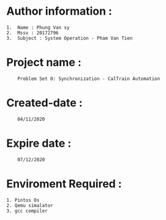 # Author information : 
    1.  Name : Phung Van sy
    2.  Mssv : 20172796
    3.  Subject : System Operation - Pham Van Tien

# Project name :  
        Problem Set 0: Synchronization - CalTrain Automation
# Created-date : 
        04/11/2020 
# Expire date : 
        07/12/2020
# Enviroment Required : 
    1. Pintos Os
    2. Qemu simalator
    3. gcc compiler
    